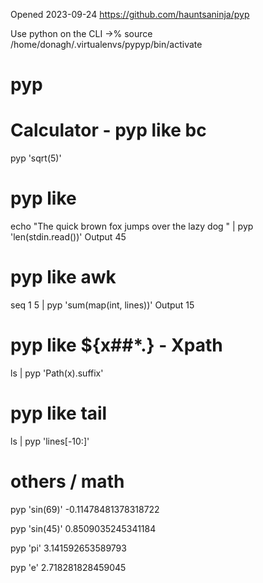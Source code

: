 Opened 2023-09-24
https://github.com/hauntsaninja/pyp

Use python on the CLI
->% source /home/donagh/.virtualenvs/pypyp/bin/activate 

# pyp


# Calculator  - pyp like bc
pyp 'sqrt(5)'


# pyp like 
echo "The quick brown fox jumps over the lazy dog "  | pyp 'len(stdin.read())'
Output
45

# pyp like awk
seq 1 5 | pyp 'sum(map(int, lines))'
Output
15

# pyp like ${x##*.} - Xpath
ls | pyp 'Path(x).suffix'

# pyp like tail
ls | pyp 'lines[-10:]'


# others / math

pyp 'sin(69)'
-0.11478481378318722

pyp 'sin(45)'
0.8509035245341184

 pyp 'pi'
3.141592653589793

pyp 'e'
2.718281828459045
